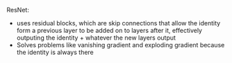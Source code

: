 ResNet:
* uses residual blocks, which are skip connections that allow the identity form a previous layer to be added on to layers after it, effectively outputing the identity + whatever the new layers output
* Solves problems like vanishing gradient and exploding gradient because the identity is always there